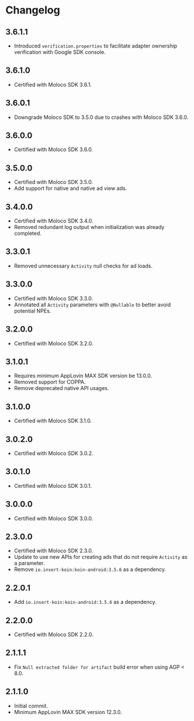 # Changelog

## 3.6.1.1
* Introduced `verification.properties` to facilitate adapter ownership verification with Google SDK console.

## 3.6.1.0
* Certified with Moloco SDK 3.6.1.

## 3.6.0.1
* Downgrade Moloco SDK to 3.5.0 due to crashes with Moloco SDK 3.6.0.

## 3.6.0.0
* Certified with Moloco SDK 3.6.0.

## 3.5.0.0
* Certified with Moloco SDK 3.5.0.
* Add support for native and native ad view ads.

## 3.4.0.0
* Certified with Moloco SDK 3.4.0.
* Removed redundant log output when initialization was already completed.

## 3.3.0.1
* Removed unnecessary `Activity` null checks for ad loads.

## 3.3.0.0
* Certified with Moloco SDK 3.3.0.
* Annotated all `Activity` parameters with `@Nullable` to better avoid potential NPEs.

## 3.2.0.0
* Certified with Moloco SDK 3.2.0.

## 3.1.0.1
* Requires minimum AppLovin MAX SDK version be 13.0.0.
* Removed support for COPPA.
* Remove deprecated native API usages.

## 3.1.0.0
* Certified with Moloco SDK 3.1.0.

## 3.0.2.0
* Certified with Moloco SDK 3.0.2.

## 3.0.1.0
* Certified with Moloco SDK 3.0.1.

## 3.0.0.0
* Certified with Moloco SDK 3.0.0.

## 2.3.0.0
* Certified with Moloco SDK 2.3.0.
* Update to use new APIs for creating ads that do not require `Activity` as a parameter.
* Remove `io.insert-koin:koin-android:3.5.6` as a dependency.

## 2.2.0.1
* Add `io.insert-koin:koin-android:3.5.6` as a dependency.

## 2.2.0.0
* Certified with Moloco SDK 2.2.0.

## 2.1.1.1
* Fix `Null extracted folder for artifact` build error when using AGP < 8.0.

## 2.1.1.0
* Initial commit.
* Minimum AppLovin MAX SDK version 12.3.0.
